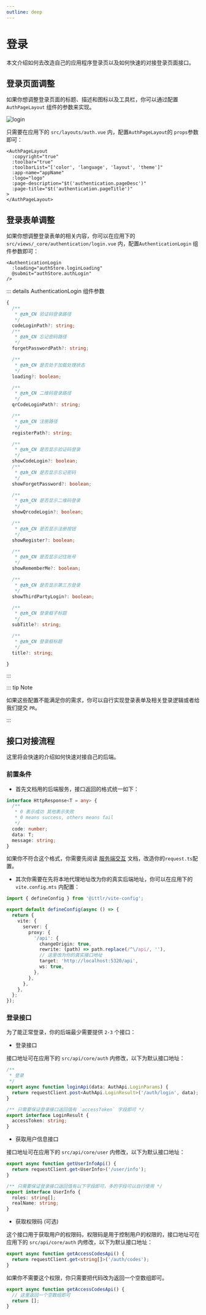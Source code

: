 ```yaml
---
outline: deep
---
```


# 登录

本文介绍如何去改造自己的应用程序登录页以及如何快速的对接登录页面接口。

## 登录页面调整

如果你想调整登录页面的标题、描述和图标以及工具栏，你可以通过配置 `AuthPageLayout` 组件的参数来实现。

![login](/guide/login.png)

只需要在应用下的 `src/layouts/auth.vue` 内，配置`AuthPageLayout`的 `props`参数即可：

```vue {2-7}
<AuthPageLayout
  :copyright="true"
  :toolbar="true"
  :toolbarList="['color', 'language', 'layout', 'theme']"
  :app-name="appName"
  :logo="logo"
  :page-description="$t('authentication.pageDesc')"
  :page-title="$t('authentication.pageTitle')"
>
</AuthPageLayout>
```

## 登录表单调整

如果你想调整登录表单的相关内容，你可以在应用下的 `src/views/_core/authentication/login.vue` 内，配置`AuthenticationLogin` 组件参数即可：

```vue
<AuthenticationLogin
  :loading="authStore.loginLoading"
  @submit="authStore.authLogin"
/>
```

::: details AuthenticationLogin 组件参数

```ts
{
  /**
   * @zh_CN 验证码登录路径
   */
  codeLoginPath?: string;
  /**
   * @zh_CN 忘记密码路径
   */
  forgetPasswordPath?: string;

  /**
   * @zh_CN 是否处于加载处理状态
   */
  loading?: boolean;

  /**
   * @zh_CN 二维码登录路径
   */
  qrCodeLoginPath?: string;

  /**
   * @zh_CN 注册路径
   */
  registerPath?: string;

  /**
   * @zh_CN 是否显示验证码登录
   */
  showCodeLogin?: boolean;
  /**
   * @zh_CN 是否显示忘记密码
   */
  showForgetPassword?: boolean;

  /**
   * @zh_CN 是否显示二维码登录
   */
  showQrcodeLogin?: boolean;

  /**
   * @zh_CN 是否显示注册按钮
   */
  showRegister?: boolean;

  /**
   * @zh_CN 是否显示记住账号
   */
  showRememberMe?: boolean;

  /**
   * @zh_CN 是否显示第三方登录
   */
  showThirdPartyLogin?: boolean;

  /**
   * @zh_CN 登录框子标题
   */
  subTitle?: string;

  /**
   * @zh_CN 登录框标题
   */
  title?: string;

}
```

:::

::: tip Note

如果这些配置不能满足你的需求，你可以自行实现登录表单及相关登录逻辑或者给我们提交 `PR`。

:::

## 接口对接流程

这里将会快速的介绍如何快速对接自己的后端。

### 前置条件

- 首先文档用的后端服务，接口返回的格式统一如下：

```ts
interface HttpResponse<T = any> {
  /**
   * 0 表示成功 其他表示失败
   * 0 means success, others means fail
   */
  code: number;
  data: T;
  message: string;
}
```

如果你不符合这个格式，你需要先阅读 [服务端交互](../essentials/server.md) 文档，改造你的`request.ts`配置。

- 其次你需要在先将本地代理地址改为你的真实后端地址，你可以在应用下的 `vite.config.mts` 内配置：

```ts
import { defineConfig } from '@ittlr/vite-config';

export default defineConfig(async () => {
  return {
    vite: {
      server: {
        proxy: {
          '/api': {
            changeOrigin: true,
            rewrite: (path) => path.replace(/^\/api/, ''),
            // 这里改为你的真实接口地址
            target: 'http://localhost:5320/api',
            ws: true,
          },
        },
      },
    },
  };
});
```

### 登录接口

为了能正常登录，你的后端最少需要提供 `2-3` 个接口：

- 登录接口

接口地址可在应用下的 `src/api/core/auth` 内修改，以下为默认接口地址：

```ts
/**
 * 登录
 */
export async function loginApi(data: AuthApi.LoginParams) {
  return requestClient.post<AuthApi.LoginResult>('/auth/login', data);
}

/** 只需要保证登录接口返回值有 `accessToken` 字段即可 */
export interface LoginResult {
  accessToken: string;
}
```

- 获取用户信息接口

接口地址可在应用下的 `src/api/core/user` 内修改，以下为默认接口地址：

```ts
export async function getUserInfoApi() {
  return requestClient.get<UserInfo>('/user/info');
}

/** 只需要保证登录接口返回值有以下字段即可，多的字段可以自行使用 */
export interface UserInfo {
  roles: string[];
  realName: string;
}
```

- 获取权限码 (可选)

这个接口用于获取用户的权限码，权限码是用于控制用户的权限的，接口地址可在应用下的 `src/api/core/auth` 内修改，以下为默认接口地址：

```ts
export async function getAccessCodesApi() {
  return requestClient.get<string[]>('/auth/codes');
}
```

如果你不需要这个权限，你只需要把代码改为返回一个空数组即可。

```ts {2}
export async function getAccessCodesApi() {
  // 这里返回一个空数组即可
  return [];
}
```
